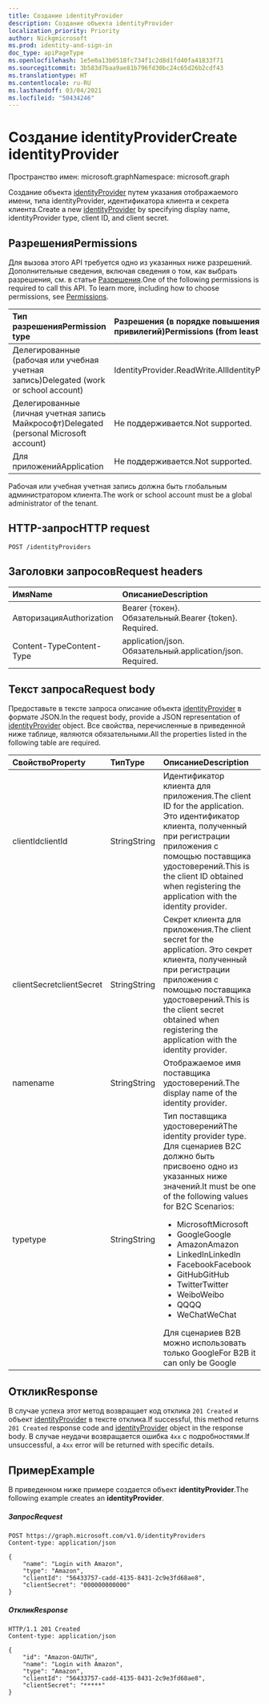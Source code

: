 ```yaml
---
title: Создание identityProvider
description: Создание объекта identityProvider
localization_priority: Priority
author: Nickgmicrosoft
ms.prod: identity-and-sign-in
doc_type: apiPageType
ms.openlocfilehash: 1e5e0a13b0518fc734f1c2d8d1fd40fa41833f71
ms.sourcegitcommit: 3b583d7baa9ae81b796fd30bc24c65d26b2cdf43
ms.translationtype: HT
ms.contentlocale: ru-RU
ms.lasthandoff: 03/04/2021
ms.locfileid: "50434246"
---
```

# <a name="create-identityprovider"></a><span data-ttu-id="ec1ee-103">Создание identityProvider</span><span class="sxs-lookup"><span data-stu-id="ec1ee-103">Create identityProvider</span></span>

<span data-ttu-id="ec1ee-104">Пространство имен: microsoft.graph</span><span class="sxs-lookup"><span data-stu-id="ec1ee-104">Namespace: microsoft.graph</span></span>

<span data-ttu-id="ec1ee-105">Создание объекта [identityProvider](../resources/identityprovider.md) путем указания отображаемого имени, типа identityProvider, идентификатора клиента и секрета клиента.</span><span class="sxs-lookup"><span data-stu-id="ec1ee-105">Create a new [identityProvider](../resources/identityprovider.md) by specifying display name, identityProvider type, client ID, and client secret.</span></span>

## <a name="permissions"></a><span data-ttu-id="ec1ee-106">Разрешения</span><span class="sxs-lookup"><span data-stu-id="ec1ee-106">Permissions</span></span>

<span data-ttu-id="ec1ee-p101">Для вызова этого API требуется одно из указанных ниже разрешений. Дополнительные сведения, включая сведения о том, как выбрать разрешения, см. в статье [Разрешения](/graph/permissions-reference).</span><span class="sxs-lookup"><span data-stu-id="ec1ee-p101">One of the following permissions is required to call this API. To learn more, including how to choose permissions, see [Permissions](/graph/permissions-reference).</span></span>

|<span data-ttu-id="ec1ee-109">Тип разрешения</span><span class="sxs-lookup"><span data-stu-id="ec1ee-109">Permission type</span></span>      | <span data-ttu-id="ec1ee-110">Разрешения (в порядке повышения привилегий)</span><span class="sxs-lookup"><span data-stu-id="ec1ee-110">Permissions (from least to most privileged)</span></span>              |
|:--------------------|:---------------------------------------------------------|
|<span data-ttu-id="ec1ee-111">Делегированные (рабочая или учебная учетная запись)</span><span class="sxs-lookup"><span data-stu-id="ec1ee-111">Delegated (work or school account)</span></span>|<span data-ttu-id="ec1ee-112">IdentityProvider.ReadWrite.All</span><span class="sxs-lookup"><span data-stu-id="ec1ee-112">IdentityProvider.ReadWrite.All</span></span>|
|<span data-ttu-id="ec1ee-113">Делегированные (личная учетная запись Майкрософт)</span><span class="sxs-lookup"><span data-stu-id="ec1ee-113">Delegated (personal Microsoft account)</span></span>| <span data-ttu-id="ec1ee-114">Не поддерживается.</span><span class="sxs-lookup"><span data-stu-id="ec1ee-114">Not supported.</span></span>|
|<span data-ttu-id="ec1ee-115">Для приложений</span><span class="sxs-lookup"><span data-stu-id="ec1ee-115">Application</span></span>|<span data-ttu-id="ec1ee-116">Не поддерживается.</span><span class="sxs-lookup"><span data-stu-id="ec1ee-116">Not supported.</span></span>|

<span data-ttu-id="ec1ee-117">Рабочая или учебная учетная запись должна быть глобальным администратором клиента.</span><span class="sxs-lookup"><span data-stu-id="ec1ee-117">The work or school account must be a global administrator of the tenant.</span></span>

## <a name="http-request"></a><span data-ttu-id="ec1ee-118">HTTP-запрос</span><span class="sxs-lookup"><span data-stu-id="ec1ee-118">HTTP request</span></span>

<!-- { "blockType": "ignored" } -->
```http
POST /identityProviders
```

## <a name="request-headers"></a><span data-ttu-id="ec1ee-119">Заголовки запросов</span><span class="sxs-lookup"><span data-stu-id="ec1ee-119">Request headers</span></span>

|<span data-ttu-id="ec1ee-120">Имя</span><span class="sxs-lookup"><span data-stu-id="ec1ee-120">Name</span></span>|<span data-ttu-id="ec1ee-121">Описание</span><span class="sxs-lookup"><span data-stu-id="ec1ee-121">Description</span></span>|
|:---------------|:----------|
|<span data-ttu-id="ec1ee-122">Авторизация</span><span class="sxs-lookup"><span data-stu-id="ec1ee-122">Authorization</span></span>|<span data-ttu-id="ec1ee-p102">Bearer {токен}. Обязательный.</span><span class="sxs-lookup"><span data-stu-id="ec1ee-p102">Bearer {token}. Required.</span></span>|
|<span data-ttu-id="ec1ee-125">Content-Type</span><span class="sxs-lookup"><span data-stu-id="ec1ee-125">Content-Type</span></span>|<span data-ttu-id="ec1ee-p103">application/json. Обязательный.</span><span class="sxs-lookup"><span data-stu-id="ec1ee-p103">application/json. Required.</span></span>|

## <a name="request-body"></a><span data-ttu-id="ec1ee-128">Текст запроса</span><span class="sxs-lookup"><span data-stu-id="ec1ee-128">Request body</span></span>

<span data-ttu-id="ec1ee-129">Предоставьте в тексте запроса описание объекта [identityProvider](../resources/identityprovider.md) в формате JSON.</span><span class="sxs-lookup"><span data-stu-id="ec1ee-129">In the request body, provide a JSON representation of [identityProvider](../resources/identityprovider.md) object.</span></span> <span data-ttu-id="ec1ee-130">Все свойства, перечисленные в приведенной ниже таблице, являются обязательными.</span><span class="sxs-lookup"><span data-stu-id="ec1ee-130">All the properties listed in the following table are required.</span></span>

|<span data-ttu-id="ec1ee-131">Свойство</span><span class="sxs-lookup"><span data-stu-id="ec1ee-131">Property</span></span>|<span data-ttu-id="ec1ee-132">Тип</span><span class="sxs-lookup"><span data-stu-id="ec1ee-132">Type</span></span>|<span data-ttu-id="ec1ee-133">Описание</span><span class="sxs-lookup"><span data-stu-id="ec1ee-133">Description</span></span>|
|:---------------|:--------|:----------|
|<span data-ttu-id="ec1ee-134">clientId</span><span class="sxs-lookup"><span data-stu-id="ec1ee-134">clientId</span></span>|<span data-ttu-id="ec1ee-135">String</span><span class="sxs-lookup"><span data-stu-id="ec1ee-135">String</span></span>|<span data-ttu-id="ec1ee-136">Идентификатор клиента для приложения.</span><span class="sxs-lookup"><span data-stu-id="ec1ee-136">The client ID for the application.</span></span> <span data-ttu-id="ec1ee-137">Это идентификатор клиента, полученный при регистрации приложения с помощью поставщика удостоверений.</span><span class="sxs-lookup"><span data-stu-id="ec1ee-137">This is the client ID obtained when registering the application with the identity provider.</span></span>|
|<span data-ttu-id="ec1ee-138">clientSecret</span><span class="sxs-lookup"><span data-stu-id="ec1ee-138">clientSecret</span></span>|<span data-ttu-id="ec1ee-139">String</span><span class="sxs-lookup"><span data-stu-id="ec1ee-139">String</span></span>|<span data-ttu-id="ec1ee-140">Секрет клиента для приложения.</span><span class="sxs-lookup"><span data-stu-id="ec1ee-140">The client secret for the application.</span></span> <span data-ttu-id="ec1ee-141">Это секрет клиента, полученный при регистрации приложения с помощью поставщика удостоверений.</span><span class="sxs-lookup"><span data-stu-id="ec1ee-141">This is the client secret obtained when registering the application with the identity provider.</span></span>|
|<span data-ttu-id="ec1ee-142">name</span><span class="sxs-lookup"><span data-stu-id="ec1ee-142">name</span></span>|<span data-ttu-id="ec1ee-143">String</span><span class="sxs-lookup"><span data-stu-id="ec1ee-143">String</span></span>|<span data-ttu-id="ec1ee-144">Отображаемое имя поставщика удостоверений.</span><span class="sxs-lookup"><span data-stu-id="ec1ee-144">The display name of the identity provider.</span></span>|
|<span data-ttu-id="ec1ee-145">type</span><span class="sxs-lookup"><span data-stu-id="ec1ee-145">type</span></span>|<span data-ttu-id="ec1ee-146">String</span><span class="sxs-lookup"><span data-stu-id="ec1ee-146">String</span></span>|<span data-ttu-id="ec1ee-147">Тип поставщика удостоверений</span><span class="sxs-lookup"><span data-stu-id="ec1ee-147">The identity provider type.</span></span> <span data-ttu-id="ec1ee-148">Для сценариев B2C должно быть присвоено одно из указанных ниже значений.</span><span class="sxs-lookup"><span data-stu-id="ec1ee-148">It must be one of the following values for B2C Scenarios:</span></span> <ul><li/><span data-ttu-id="ec1ee-149">Microsoft</span><span class="sxs-lookup"><span data-stu-id="ec1ee-149">Microsoft</span></span><li/><span data-ttu-id="ec1ee-150">Google</span><span class="sxs-lookup"><span data-stu-id="ec1ee-150">Google</span></span><li/><span data-ttu-id="ec1ee-151">Amazon</span><span class="sxs-lookup"><span data-stu-id="ec1ee-151">Amazon</span></span><li/><span data-ttu-id="ec1ee-152">LinkedIn</span><span class="sxs-lookup"><span data-stu-id="ec1ee-152">LinkedIn</span></span><li/><span data-ttu-id="ec1ee-153">Facebook</span><span class="sxs-lookup"><span data-stu-id="ec1ee-153">Facebook</span></span><li/><span data-ttu-id="ec1ee-154">GitHub</span><span class="sxs-lookup"><span data-stu-id="ec1ee-154">GitHub</span></span><li/><span data-ttu-id="ec1ee-155">Twitter</span><span class="sxs-lookup"><span data-stu-id="ec1ee-155">Twitter</span></span><li/><span data-ttu-id="ec1ee-156">Weibo</span><span class="sxs-lookup"><span data-stu-id="ec1ee-156">Weibo</span></span><li/><span data-ttu-id="ec1ee-157">QQ</span><span class="sxs-lookup"><span data-stu-id="ec1ee-157">QQ</span></span><li/><span data-ttu-id="ec1ee-158">WeChat</span><span class="sxs-lookup"><span data-stu-id="ec1ee-158">WeChat</span></span></ul><span data-ttu-id="ec1ee-159">Для сценариев B2B можно использовать только Google</span><span class="sxs-lookup"><span data-stu-id="ec1ee-159">For B2B it can only be Google</span></span>|

## <a name="response"></a><span data-ttu-id="ec1ee-160">Отклик</span><span class="sxs-lookup"><span data-stu-id="ec1ee-160">Response</span></span>

<span data-ttu-id="ec1ee-161">В случае успеха этот метод возвращает код отклика `201 Created` и объект [identityProvider](../resources/identityprovider.md) в тексте отклика.</span><span class="sxs-lookup"><span data-stu-id="ec1ee-161">If successful, this method returns `201 Created` response code and [identityProvider](../resources/identityprovider.md) object in the response body.</span></span> <span data-ttu-id="ec1ee-162">В случае неудачи возвращается ошибка `4xx` с подробностями.</span><span class="sxs-lookup"><span data-stu-id="ec1ee-162">If unsuccessful, a `4xx` error will be returned with specific details.</span></span>

## <a name="example"></a><span data-ttu-id="ec1ee-163">Пример</span><span class="sxs-lookup"><span data-stu-id="ec1ee-163">Example</span></span>

<span data-ttu-id="ec1ee-164">В приведенном ниже примере создается объект **identityProvider**.</span><span class="sxs-lookup"><span data-stu-id="ec1ee-164">The following example creates an **identityProvider**.</span></span>

##### <a name="request"></a><span data-ttu-id="ec1ee-165">Запрос</span><span class="sxs-lookup"><span data-stu-id="ec1ee-165">Request</span></span>

<!-- { "blockType": "ignored" } -->
```http
POST https://graph.microsoft.com/v1.0/identityProviders
Content-type: application/json

{
    "name": "Login with Amazon",
    "type": "Amazon",
    "clientId": "56433757-cadd-4135-8431-2c9e3fd68ae8",
    "clientSecret": "000000000000"
}
```

##### <a name="response"></a><span data-ttu-id="ec1ee-166">Отклик</span><span class="sxs-lookup"><span data-stu-id="ec1ee-166">Response</span></span>

<!-- { "blockType": "ignored" } -->
```http
HTTP/1.1 201 Created
Content-type: application/json

{
    "id": "Amazon-OAUTH",
    "name": "Login with Amazon",
    "type": "Amazon",
    "clientId": "56433757-cadd-4135-8431-2c9e3fd68ae8",
    "clientSecret": "*****"
}
```
<!-- uuid: 8fcb5dbc-d5aa-4681-8e31-b001d5168d79
2015-10-25 14:57:30 UTC -->
<!-- {
  "type": "#page.annotation",
  "description": "Create identityProvider",
  "keywords": "",
  "section": "documentation",
  "tocPath": ""
}-->



